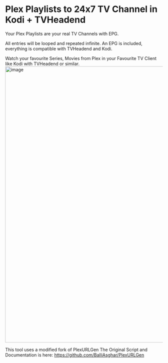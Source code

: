 
# Plex Playlists to 24x7 TV Channel in Kodi + TVHeadend
Your Plex Playlists are your real TV Channels with EPG.

All entries will be looped and repeated infinite. An EPG is included, everything is compatible with TVHeadend and Kodi.

Watch your favourite Series, Movies from Plex in your Favourite TV Client like Kodi with TVHeadend or similar.
<img width="1911" height="884" alt="image" src="https://github.com/user-attachments/assets/50b87961-319d-461f-aa06-160e7bae9512" />


This tool uses a modified fork of PlexURLGen
The Original Script and Documentation is here:
https://github.com/BalliAsghar/PlexURLGen
